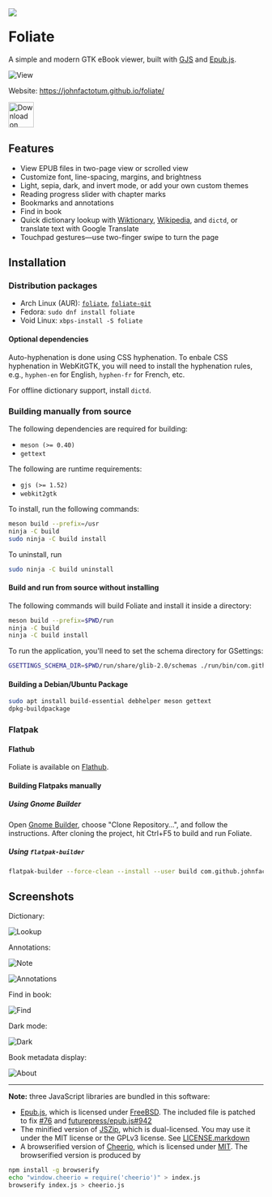 <img src="data/com.github.johnfactotum.Foliate.svg" align="left">

# Foliate

A simple and modern GTK eBook viewer, built with [GJS](https://gitlab.gnome.org/GNOME/gjs) and [Epub.js](https://github.com/futurepress/epub.js/).

![View](data/screenshots/view.png)

Website: https://johnfactotum.github.io/foliate/

<a href="https://flathub.org/apps/details/com.github.johnfactotum.Foliate"><img height="50" alt="Download on Flathub" src="https://flathub.org/assets/badges/flathub-badge-en.png"/></a>

## Features

- View EPUB files in two-page view or scrolled view
- Customize font, line-spacing, margins, and brightness
- Light, sepia, dark, and invert mode, or add your own custom themes
- Reading progress slider with chapter marks
- Bookmarks and annotations
- Find in book
- Quick dictionary lookup with [Wiktionary](https://en.wiktionary.org/), [Wikipedia](https://en.wikipedia.org/), and `dictd`, or translate text with Google Translate
- Touchpad gestures—use two-finger swipe to turn the page

## Installation

### Distribution packages

- Arch Linux (AUR): [`foliate`](https://aur.archlinux.org/packages/foliate/), [`foliate-git`](https://aur.archlinux.org/packages/foliate-git/)
- Fedora: `sudo dnf install foliate`
- Void Linux: `xbps-install -S foliate`


#### Optional dependencies

Auto-hyphenation is done using CSS hyphenation. To enbale CSS hyphenation in WebKitGTK, you will need to install the hyphenation rules, e.g., `hyphen-en` for English, `hyphen-fr` for French, etc.

For offline dictionary support, install `dictd`.

### Building manually from source

The following dependencies are required for building:

- `meson (>= 0.40)`
- `gettext`

The following are runtime requirements:

- `gjs (>= 1.52)`
- `webkit2gtk`

To install, run the following commands:

```bash
meson build --prefix=/usr
ninja -C build
sudo ninja -C build install
```

To uninstall, run

```bash
sudo ninja -C build uninstall
```

#### Build and run from source without installing

The following commands will build Foliate and install it inside a directory:

```bash
meson build --prefix=$PWD/run
ninja -C build
ninja -C build install
```

To run the application, you'll need to set the schema directory for GSettings:
```bash
GSETTINGS_SCHEMA_DIR=$PWD/run/share/glib-2.0/schemas ./run/bin/com.github.johnfactotum.Foliate
```

#### Building a Debian/Ubuntu Package

```bash
sudo apt install build-essential debhelper meson gettext
dpkg-buildpackage
```

### Flatpak

#### Flathub

Foliate is available on [Flathub](https://flathub.org/apps/details/com.github.johnfactotum.Foliate).

#### Building Flatpaks manually

##### Using Gnome Builder
Open [Gnome Builder](https://wiki.gnome.org/Apps/Builder), choose "Clone Repository…", and follow the instructions. After cloning the project, hit Ctrl+F5 to build and run Foliate.

##### Using `flatpak-builder`

```bash
flatpak-builder --force-clean --install --user build com.github.johnfactotum.Foliate.json
```

## Screenshots

Dictionary:

![Lookup](data/screenshots/lookup.png)

Annotations:

![Note](data/screenshots/note.png)

![Annotations](data/screenshots/annotations.png)

Find in book:

![Find](data/screenshots/find.png)

Dark mode:

![Dark](data/screenshots/dark.png)

Book metadata display:

![About](data/screenshots/about.png)

---

**Note:** three JavaScript libraries are bundled in this software:

- [Epub.js](https://github.com/futurepress/epub.js/), which is licensed under [FreeBSD](https://github.com/futurepress/epub.js/blob/master/license). The included file is patched to fix [#76](https://github.com/johnfactotum/foliate/issues/76) and  [futurepress/epub.js#942](https://github.com/futurepress/epub.js/issues/942)
- The minified version of [JSZip](https://stuk.github.io/jszip/), which is dual-licensed. You may use it under the MIT license or the GPLv3 license. See [LICENSE.markdown](https://github.com/Stuk/jszip/blob/master/LICENSE.markdown)
- A browserified version of [Cheerio](https://cheerio.js.org/), which is licensed under [MIT](https://github.com/cheeriojs/cheerio/blob/master/LICENSE). The browserified version is produced by
```bash
npm install -g browserify
echo "window.cheerio = require('cheerio')" > index.js
browserify index.js > cheerio.js
```
